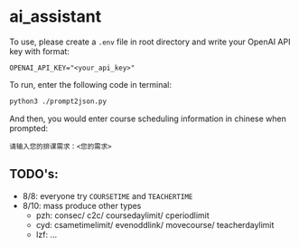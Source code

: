 # ai_assistant

To use, please create a `.env` file in root directory and write your OpenAI API key with format:
```.env
OPENAI_API_KEY="<your_api_key>"
```

To run, enter the following code in terminal:
```bash
python3 ./prompt2json.py
```

And then, you would enter course scheduling information in chinese when prompted:
```
请输入您的排课需求：<您的需求>
```

## TODO's:
- 8/8: everyone try `COURSETIME` and `TEACHERTIME`
- 8/10: mass produce other types
  - pzh: consec/ c2c/ coursedaylimit/ cperiodlimit
  - cyd: csametimelimit/ evenoddlink/ movecourse/ teacherdaylimit
  - lzf: ...